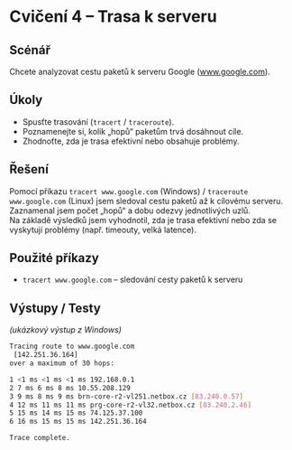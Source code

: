 # Cvičení 4 – Trasa k serveru  

## Scénář  
Chcete analyzovat cestu paketů k serveru Google (www.google.com).  

## Úkoly  
- Spusťte trasování (`tracert` / `traceroute`).  
- Poznamenejte si, kolik „hopů“ paketům trvá dosáhnout cíle.  
- Zhodnoťte, zda je trasa efektivní nebo obsahuje problémy.  

## Řešení  
Pomocí příkazu `tracert www.google.com` (Windows) / `traceroute www.google.com` (Linux) jsem sledoval cestu paketů až k cílovému serveru.  
Zaznamenal jsem počet „hopů“ a dobu odezvy jednotlivých uzlů.  
Na základě výsledků jsem vyhodnotil, zda je trasa efektivní nebo zda se vyskytují problémy (např. timeouty, velká latence).  

## Použité příkazy  
- `tracert www.google.com` – sledování cesty paketů k serveru  

## Výstupy / Testy  
*(ukázkový výstup z Windows)*  
```bash
Tracing route to www.google.com
 [142.251.36.164]
over a maximum of 30 hops:

1 <1 ms <1 ms <1 ms 192.168.0.1
2 7 ms 6 ms 8 ms 10.55.208.129
3 9 ms 8 ms 9 ms brn-core-r2-vl251.netbox.cz [83.240.0.57]
4 12 ms 11 ms 11 ms prg-core-r2-vl32.netbox.cz [83.240.2.46]
5 15 ms 14 ms 15 ms 74.125.37.100
6 16 ms 15 ms 15 ms 142.251.36.164

Trace complete.
```


